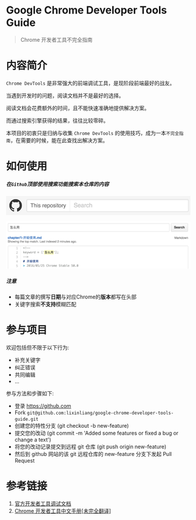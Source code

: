 # Google Chrome Developer Tools Guide
> Chrome 开发者工具不完全指南

# 内容简介

`Chrome DevTools` 是非常强大的前端调试工具，是现阶段前端最好的战友。

当遇到开发时的问题，阅读文档并不是最好的选择。

阅读文档会花费额外的时间，且不能快速准确地提供解决方案。

而通过搜索引擎获得的结果，往往比较零碎。

本项目的初衷只是归纳与收集 `Chrome DevTools` 的使用技巧，成为一本`不完全指南`，在需要的时候，能在此查找出解决方案。

# 如何使用

##### 在`Github`顶部使用搜索功能搜索本仓库的内容

![](images/0-1.png)

![](images/0-2.png)

##### 注意

* 每篇文章的撰写**日期**与对应Chrome的**版本**都写在头部
* 关键字搜索**不支持**模糊匹配

# 参与项目

欢迎包括但不限于以下行为:

* 补充关键字
* 纠正错误
* 共同编辑
* ...

参与方法和步骤如下:

* 登录 <https://github.com>
* Fork `git@github.com:lixinliang/google-chrome-developer-tools-guide.git`
* 创建您的特性分支 (git checkout -b new-feature)
* 提交您的改动 (git commit -m 'Added some features or fixed a bug or change a text')
* 将您的改动记录提交到远程 git 仓库 (git push origin new-feature)
* 然后到 github 网站的该 git 远程仓库的 new-feature 分支下发起 Pull Request

# 参考链接

1. [官方开发者工具调试文档](https://developer.chrome.com/devtools)
2. [Chrome 开发者工具中文手册[未完全翻译]](https://github.com/CN-Chrome-DevTools/CN-Chrome-DevTools)
